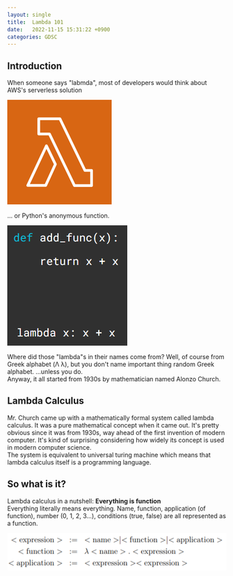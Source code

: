 ```yaml
---
layout: single
title:  Lambda 101
date:   2022-11-15 15:31:22 +0900
categories: GDSC
---
```


## Introduction

When someone says "labmda", most of developers would think about AWS's serverless solution  

![AWS Lambda](/assets/images/aws-lambda.png)
<p align = "center">
</p>

... or Python's anonymous function.  

![Python Lambda function](/assets/images/python-lambda.png)
<p align = "center">
</p>

Where did those "lambda"s in their names come from? Well, of course from Greek alphabet (Λ λ), but you don't name important thing random Greek alphabet. ...unless you do.  
Anyway, it all started from 1930s by mathematician named Alonzo Church.

## Lambda Calculus
Mr. Church came up with a mathematically formal system called lambda calculus. It was a pure mathematical concept when it came out. It's pretty obvious since it was from 1930s, way ahead of the first invention of modern computer. It's kind of surprising considering how widely its concept is used in modern computer science.  
The system is equivalent to universal turing machine which means that lambda calculus itself is a programming language. 

## So what is it?
Lambda calculus in a nutshell: **Everything is function**  
Everything literally means everything. Name, function, application (of function), number (0, 1, 2, 3...), conditions (true, false) are all represented as a function.  

![Lambda Definition](/assets/images/lambda-def.png)
<p align = "center">
</p>
